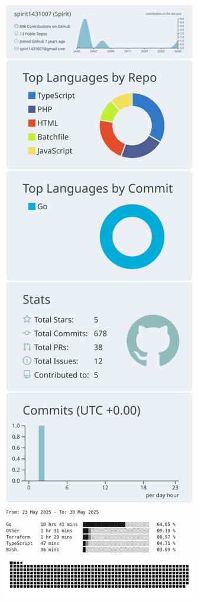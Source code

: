 [![](https://raw.githubusercontent.com/spirit1431007/spirit1431007/master/profile-summary-card-output/nord_bright/0-profile-details.svg)](https://git.io/spiritx)
[![](https://raw.githubusercontent.com/spirit1431007/spirit1431007/master/profile-summary-card-output/nord_bright/1-repos-per-language.svg)](https://git.io/spiritx) [![](https://raw.githubusercontent.com/spirit1431007/spirit1431007/master/profile-summary-card-output/nord_bright/2-most-commit-language.svg)](https://git.io/spiritx)
[![](https://raw.githubusercontent.com/spirit1431007/spirit1431007/master/profile-summary-card-output/nord_bright/3-stats.svg)](https://git.io/spiritx) [![](https://raw.githubusercontent.com/spirit1431007/spirit1431007/master/profile-summary-card-output/nord_bright/4-productive-time.svg)](https://git.io/spiritx)

<!--START_SECTION:waka-->

```txt
From: 23 May 2025 - To: 30 May 2025

Go           10 hrs 41 mins  ████████████████░░░░░░░░░   64.05 %
Other        1 hr 31 mins    ██▒░░░░░░░░░░░░░░░░░░░░░░   09.18 %
Terraform    1 hr 29 mins    ██▒░░░░░░░░░░░░░░░░░░░░░░   08.97 %
TypeScript   47 mins         █▒░░░░░░░░░░░░░░░░░░░░░░░   04.71 %
Bash         36 mins         █░░░░░░░░░░░░░░░░░░░░░░░░   03.69 %
```

<!--END_SECTION:waka-->

![contribution](https://github.com/spirit1431007/spirit1431007/blob/output/github-contribution-grid-snake.svg)
